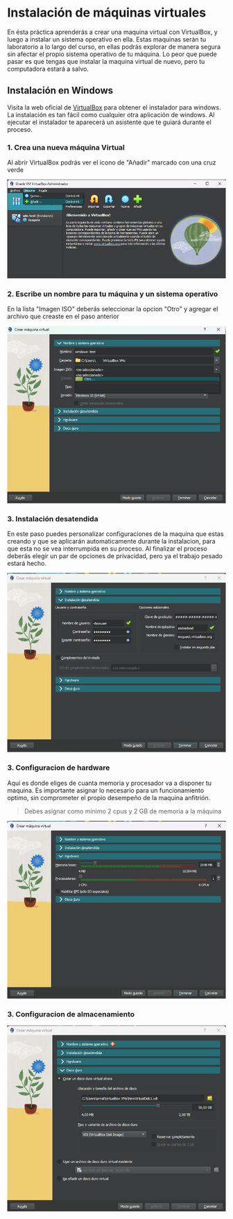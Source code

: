 # Instalación de máquinas virtuales

En ésta práctica aprenderás a crear una maquina virtual con VirtualBox, y luego a instalar un sistema operativo en ella. Estas maquinas serán tu laboratorio a lo largo del curso, en ellas podrás explorar de manera segura sin afectar el propio sistema operativo de tu máquina. Lo peor que puede pasar es que tengas que instalar la maquina virtual de nuevo, pero tu computadora estará a salvo.

## Instalación en Windows

Visita la web oficial de [VirtualBox](https://www.virtualbox.org/wiki/Downloads) para obtener el instalador para windows. La instalación es tan fácil como cualquier otra aplicación de windows. Al ejecutar el instalador te aparecerá un asistente que te guiará durante el proceso.

### 1. Crea una nueva máquina Virtual

Al abrir VirtualBox podrás ver el icono de "Añadir" marcado con una cruz verde

![Inicio de instalador](../../.learn/assets/createvm0.png)

### 2. Escribe un nombre para tu máquina y un sistema operativo

En la lista "Imagen ISO" deberás seleccionar la opcion "Otro" y agregar el archivo que creaste en el paso anterior

![Inicio de instalador](../../.learn/assets/createvm1.png)

### 3. Instalación desatendida

En este paso puedes personalizar configuraciones de la maquina que estas creando y que se aplicarán automaticamente durante la instalacion, para que esta no se vea interrumpida en su proceso. Al finalizar el proceso deberás elegir un par de opciones de privacidad, pero ya el trabajo pesado estará hecho.

![Inicio de instalador](../../.learn/assets/createvm2.png)

### 3. Configuracion de hardware

Aquí es donde eliges de cuanta memoria y procesador va a disponer tu maquina. Es importante asignar lo necesario para un funcionamiento optimo, sin comprometer el propio desempeño de la maquina anfitrión.

> Debes asignar como mínimo 2 cpus y 2 GB de memoria a la máquina

![Inicio de instalador](../../.learn/assets/createvm3.png)

### 3. Configuracion de almacenamiento

![Inicio de instalador](../../.learn/assets/createvm4.png)
 